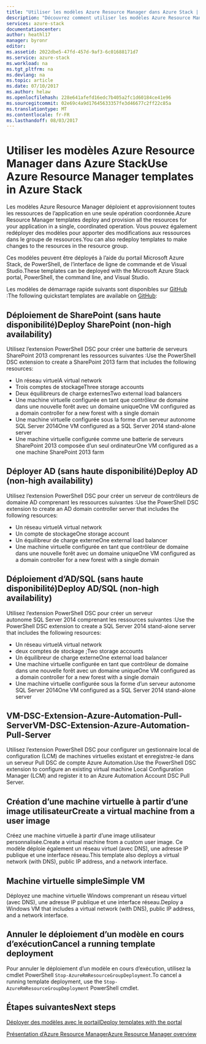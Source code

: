 ```yaml
---
title: "Utiliser les modèles Azure Resource Manager dans Azure Stack | Microsoft Docs"
description: "Découvrez comment utiliser les modèles Azure Resource Manager dans Azure Stack pour approvisionner des ressources."
services: azure-stack
documentationcenter: 
author: heathl17
manager: byronr
editor: 
ms.assetid: 2022dbe5-47fd-457d-9af3-6c01688171d7
ms.service: azure-stack
ms.workload: na
ms.tgt_pltfrm: na
ms.devlang: na
ms.topic: article
ms.date: 07/10/2017
ms.author: helaw
ms.openlocfilehash: 228e641afefd16edc7b405a2fc1d60184ce41e96
ms.sourcegitcommit: 02e69c4a9d17645633357fe3d46677c2ff22c85a
ms.translationtype: MT
ms.contentlocale: fr-FR
ms.lasthandoff: 08/03/2017
---
```

# <a name="use-azure-resource-manager-templates-in-azure-stack"></a><span data-ttu-id="e6319-103">Utiliser les modèles Azure Resource Manager dans Azure Stack</span><span class="sxs-lookup"><span data-stu-id="e6319-103">Use Azure Resource Manager templates in Azure Stack</span></span>
<span data-ttu-id="e6319-104">Les modèles Azure Resource Manager déploient et approvisionnent toutes les ressources de l’application en une seule opération coordonnée.</span><span class="sxs-lookup"><span data-stu-id="e6319-104">Azure Resource Manager templates deploy and provision all the resources for your application in a single, coordinated operation.</span></span> <span data-ttu-id="e6319-105">Vous pouvez également redéployer des modèles pour apporter des modifications aux ressources dans le groupe de ressources.</span><span class="sxs-lookup"><span data-stu-id="e6319-105">You can also redeploy templates to make changes to the resources in the resource group.</span></span>

<span data-ttu-id="e6319-106">Ces modèles peuvent être déployés à l’aide du portail Microsoft Azure Stack, de PowerShell, de l’interface de ligne de commande et de Visual Studio.</span><span class="sxs-lookup"><span data-stu-id="e6319-106">These templates can be deployed with the Microsoft Azure Stack portal, PowerShell, the command line, and Visual Studio.</span></span>

<span data-ttu-id="e6319-107">Les modèles de démarrage rapide suivants sont disponibles sur [GitHub](http://aka.ms/azurestackgithub) :</span><span class="sxs-lookup"><span data-stu-id="e6319-107">The following quickstart templates are available on [GitHub](http://aka.ms/azurestackgithub):</span></span>

## <a name="deploy-sharepoint-non-high-availability"></a><span data-ttu-id="e6319-108">Déploiement de SharePoint (sans haute disponibilité)</span><span class="sxs-lookup"><span data-stu-id="e6319-108">Deploy SharePoint (non-high availability)</span></span>
<span data-ttu-id="e6319-109">Utilisez l’extension PowerShell DSC pour créer une batterie de serveurs SharePoint 2013 comprenant les ressources suivantes :</span><span class="sxs-lookup"><span data-stu-id="e6319-109">Use the PowerShell DSC extension to create a SharePoint 2013 farm that includes the following resources:</span></span>

* <span data-ttu-id="e6319-110">Un réseau virtuel</span><span class="sxs-lookup"><span data-stu-id="e6319-110">A virtual network</span></span>
* <span data-ttu-id="e6319-111">Trois comptes de stockage</span><span class="sxs-lookup"><span data-stu-id="e6319-111">Three storage accounts</span></span>
* <span data-ttu-id="e6319-112">Deux équilibreurs de charge externes</span><span class="sxs-lookup"><span data-stu-id="e6319-112">Two external load balancers</span></span>
* <span data-ttu-id="e6319-113">Une machine virtuelle configurée en tant que contrôleur de domaine dans une nouvelle forêt avec un domaine unique</span><span class="sxs-lookup"><span data-stu-id="e6319-113">One VM configured as a domain controller for a new forest with a single domain</span></span>
* <span data-ttu-id="e6319-114">Une machine virtuelle configurée sous la forme d’un serveur autonome SQL Server 2014</span><span class="sxs-lookup"><span data-stu-id="e6319-114">One VM configured as a SQL Server 2014 stand-alone server</span></span>
* <span data-ttu-id="e6319-115">Une machine virtuelle configurée comme une batterie de serveurs SharePoint 2013 composée d’un seul ordinateur</span><span class="sxs-lookup"><span data-stu-id="e6319-115">One VM configured as a one machine SharePoint 2013 farm</span></span>

## <a name="deploy-ad-non-high-availability"></a><span data-ttu-id="e6319-116">Déployer AD (sans haute disponibilité)</span><span class="sxs-lookup"><span data-stu-id="e6319-116">Deploy AD (non-high availability)</span></span>
<span data-ttu-id="e6319-117">Utilisez l’extension PowerShell DSC pour créer un serveur de contrôleurs de domaine AD comprenant les ressources suivantes :</span><span class="sxs-lookup"><span data-stu-id="e6319-117">Use the PowerShell DSC extension to create an AD domain controller server that includes the following resources:</span></span>

* <span data-ttu-id="e6319-118">Un réseau virtuel</span><span class="sxs-lookup"><span data-stu-id="e6319-118">A virtual network</span></span>
* <span data-ttu-id="e6319-119">Un compte de stockage</span><span class="sxs-lookup"><span data-stu-id="e6319-119">One storage account</span></span>
* <span data-ttu-id="e6319-120">Un équilibreur de charge externe</span><span class="sxs-lookup"><span data-stu-id="e6319-120">One external load balancer</span></span>
* <span data-ttu-id="e6319-121">Une machine virtuelle configurée en tant que contrôleur de domaine dans une nouvelle forêt avec un domaine unique</span><span class="sxs-lookup"><span data-stu-id="e6319-121">One VM configured as a domain controller for a new forest with a single domain</span></span>

## <a name="deploy-adsql-non-high-availability"></a><span data-ttu-id="e6319-122">Déploiement d’AD/SQL (sans haute disponibilité)</span><span class="sxs-lookup"><span data-stu-id="e6319-122">Deploy AD/SQL (non-high availability)</span></span>
<span data-ttu-id="e6319-123">Utilisez l’extension PowerShell DSC pour créer un serveur autonome SQL Server 2014 comprenant les ressources suivantes :</span><span class="sxs-lookup"><span data-stu-id="e6319-123">Use the PowerShell DSC extension to create a SQL Server 2014 stand-alone server that includes the following resources:</span></span>

* <span data-ttu-id="e6319-124">Un réseau virtuel</span><span class="sxs-lookup"><span data-stu-id="e6319-124">A virtual network</span></span>
* <span data-ttu-id="e6319-125">deux comptes de stockage ;</span><span class="sxs-lookup"><span data-stu-id="e6319-125">Two storage accounts</span></span>
* <span data-ttu-id="e6319-126">Un équilibreur de charge externe</span><span class="sxs-lookup"><span data-stu-id="e6319-126">One external load balancer</span></span>
* <span data-ttu-id="e6319-127">Une machine virtuelle configurée en tant que contrôleur de domaine dans une nouvelle forêt avec un domaine unique</span><span class="sxs-lookup"><span data-stu-id="e6319-127">One VM configured as a domain controller for a new forest with a single domain</span></span>
* <span data-ttu-id="e6319-128">Une machine virtuelle configurée sous la forme d’un serveur autonome SQL Server 2014</span><span class="sxs-lookup"><span data-stu-id="e6319-128">One VM configured as a SQL Server 2014 stand-alone server</span></span>

## <a name="vm-dsc-extension-azure-automation-pull-server"></a><span data-ttu-id="e6319-129">VM-DSC-Extension-Azure-Automation-Pull-Server</span><span class="sxs-lookup"><span data-stu-id="e6319-129">VM-DSC-Extension-Azure-Automation-Pull-Server</span></span>
<span data-ttu-id="e6319-130">Utilisez l’extension PowerShell DSC pour configurer un gestionnaire local de configuration (LCM) de machines virtuelles existant et enregistrez-le dans un serveur Pull DSC de compte Azure Automation.</span><span class="sxs-lookup"><span data-stu-id="e6319-130">Use the PowerShell DSC extension to configure an existing virtual machine Local Configuration Manager (LCM) and register it to an Azure Automation Account DSC Pull Server.</span></span>

## <a name="create-a-virtual-machine-from-a-user-image"></a><span data-ttu-id="e6319-131">Création d’une machine virtuelle à partir d’une image utilisateur</span><span class="sxs-lookup"><span data-stu-id="e6319-131">Create a virtual machine from a user image</span></span>
<span data-ttu-id="e6319-132">Créez une machine virtuelle à partir d’une image utilisateur personnalisée.</span><span class="sxs-lookup"><span data-stu-id="e6319-132">Create a virtual machine from a custom user image.</span></span> <span data-ttu-id="e6319-133">Ce modèle déploie également un réseau virtuel (avec DNS), une adresse IP publique et une interface réseau.</span><span class="sxs-lookup"><span data-stu-id="e6319-133">This template also deploys a virtual network (with DNS), public IP address, and a network interface.</span></span>

## <a name="simple-vm"></a><span data-ttu-id="e6319-134">Machine virtuelle simple</span><span class="sxs-lookup"><span data-stu-id="e6319-134">Simple VM</span></span>
<span data-ttu-id="e6319-135">Déployez une machine virtuelle Windows comprenant un réseau virtuel (avec DNS), une adresse IP publique et une interface réseau.</span><span class="sxs-lookup"><span data-stu-id="e6319-135">Deploy a Windows VM that includes a virtual network (with DNS), public IP address, and a network interface.</span></span>

## <a name="cancel-a-running-template-deployment"></a><span data-ttu-id="e6319-136">Annuler le déploiement d’un modèle en cours d’exécution</span><span class="sxs-lookup"><span data-stu-id="e6319-136">Cancel a running template deployment</span></span>
<span data-ttu-id="e6319-137">Pour annuler le déploiement d’un modèle en cours d’exécution, utilisez la cmdlet PowerShell `Stop-AzureRmResourceGroupDeployment`.</span><span class="sxs-lookup"><span data-stu-id="e6319-137">To cancel a running template deployment, use the `Stop-AzureRmResourceGroupDeployment` PowerShell cmdlet.</span></span>

## <a name="next-steps"></a><span data-ttu-id="e6319-138">Étapes suivantes</span><span class="sxs-lookup"><span data-stu-id="e6319-138">Next steps</span></span>
[<span data-ttu-id="e6319-139">Déployer des modèles avec le portail</span><span class="sxs-lookup"><span data-stu-id="e6319-139">Deploy templates with the portal</span></span>](azure-stack-deploy-template-portal.md)

[<span data-ttu-id="e6319-140">Présentation d’Azure Resource Manager</span><span class="sxs-lookup"><span data-stu-id="e6319-140">Azure Resource Manager overview</span></span>](../azure-resource-manager/resource-group-overview.md)

